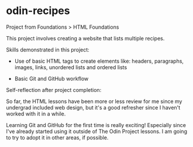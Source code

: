 # odin-recipes
Project from Foundations > HTML Foundations

This project involves creating a website that lists multiple recipes.

Skills demonstrated in this project:

- Use of basic HTML tags to create elements like: headers, paragraphs, images, links, unordered lists and ordered lists

- Basic Git and GitHub workflow

Self-reflection after project completion:

So far, the HTML lessons have been more or less review for me since my undergrad included web design, but it's a good refresher since I haven't worked with it in a while.

Learning Git and GitHub for the first time is really exciting! Especially since I've already started using it outside of The Odin Project lessons. I am going to try to adopt it in other areas, if possible.